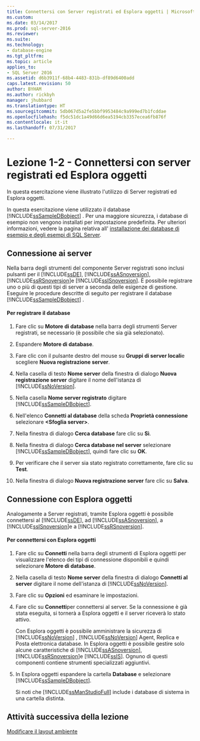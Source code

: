 ```yaml
---
title: Connettersi con Server registrati ed Esplora oggetti | Microsoft Docs
ms.custom: 
ms.date: 03/14/2017
ms.prod: sql-server-2016
ms.reviewer: 
ms.suite: 
ms.technology:
- database-engine
ms.tgt_pltfrm: 
ms.topic: article
applies_to:
- SQL Server 2016
ms.assetid: d6b3911f-68b4-4483-831b-df89d6400add
caps.latest.revision: 50
author: BYHAM
ms.author: rickbyh
manager: jhubbard
ms.translationtype: HT
ms.sourcegitcommit: 5db067d5a2fe5bbf9953484c9a999ed7b1fcddae
ms.openlocfilehash: f5dc51dc1a49d66d6ea5194cb3357ecea6fb876f
ms.contentlocale: it-it
ms.lasthandoff: 07/31/2017

---
```

# <a name="lesson-1-2---connect-with-registered-servers-and-object-explorer"></a>Lezione 1-2 - Connettersi con server registrati ed Esplora oggetti
In questa esercitazione viene illustrato l'utilizzo di Server registrati ed Esplora oggetti.  
  
In questa esercitazione viene utilizzato il database [!INCLUDE[ssSampleDBobject](../../includes/sssampledbobject-md.md)] . Per una maggiore sicurezza, i database di esempio non vengono installati per impostazione predefinita. Per ulteriori informazioni, vedere la pagina relativa all' [installazione dei database di esempio e degli esempi di SQL Server](http://sqlserversamples.codeplex.com).  
  
## <a name="connecting-to-servers"></a>Connessione ai server  
Nella barra degli strumenti del componente Server registrati sono inclusi pulsanti per il [!INCLUDE[ssDE](../../includes/ssde-md.md)], [!INCLUDE[ssASnoversion](../../includes/ssasnoversion-md.md)], [!INCLUDE[ssRSnoversion](../../includes/ssrsnoversion-md.md)]e [!INCLUDE[ssISnoversion](../../includes/ssisnoversion-md.md)]. È possibile registrare uno o più di questi tipi di server a seconda delle esigenze di gestione. Eseguire le procedure descritte di seguito per registrare il database [!INCLUDE[ssSampleDBobject](../../includes/sssampledbobject-md.md)] .  
  
#### <a name="to-register-the-database"></a>Per registrare il database  
  
1.  Fare clic su **Motore di database** nella barra degli strumenti Server registrati, se necessario (è possibile che sia già selezionato).  
  
2.  Espandere **Motore di database**.  
  
3.  Fare clic con il pulsante destro del mouse su **Gruppi di server locali**e scegliere **Nuova registrazione server**.  
  
4.  Nella casella di testo **Nome server** della finestra di dialogo **Nuova registrazione server** digitare il nome dell'istanza di [!INCLUDE[ssNoVersion](../../includes/ssnoversion-md.md)].  
  
5.  Nella casella **Nome server registrato** digitare [!INCLUDE[ssSampleDBobject](../../includes/sssampledbobject-md.md)].  
  
6.  Nell'elenco **Connetti al database** della scheda **Proprietà connessione** selezionare **\<Sfoglia server>**.  
  
7.  Nella finestra di dialogo **Cerca database** fare clic su **Sì**.  
  
8.  Nella finestra di dialogo **Cerca database nel server** selezionare [!INCLUDE[ssSampleDBobject](../../includes/sssampledbobject-md.md)], quindi fare clic su **OK**.  
  
9. Per verificare che il server sia stato registrato correttamente, fare clic su **Test**.  
  
10. Nella finestra di dialogo **Nuova registrazione server** fare clic su **Salva**.  
  
## <a name="connecting-with-object-explorer"></a>Connessione con Esplora oggetti  
Analogamente a Server registrati, tramite Esplora oggetti è possibile connettersi al [!INCLUDE[ssDE](../../includes/ssde-md.md)], ad [!INCLUDE[ssASnoversion](../../includes/ssasnoversion-md.md)], a [!INCLUDE[ssISnoversion](../../includes/ssisnoversion-md.md)]e a [!INCLUDE[ssRSnoversion](../../includes/ssrsnoversion-md.md)].  
  
#### <a name="to-connect-with-object-explorer"></a>Per connettersi con Esplora oggetti  
  
1.  Fare clic su **Connetti** nella barra degli strumenti di Esplora oggetti per visualizzare l'elenco dei tipi di connessione disponibili e quindi selezionare **Motore di database**.  
  
2.  Nella casella di testo **Nome server** della finestra di dialogo **Connetti al server** digitare il nome dell'istanza di [!INCLUDE[ssNoVersion](../../includes/ssnoversion-md.md)].  
  
3.  Fare clic su **Opzioni** ed esaminare le impostazioni.  
  
4.  Fare clic su **Connetti**per connettersi al server. Se la connessione è già stata eseguita, si tornerà a Esplora oggetti e il server riceverà lo stato attivo.  
  
    Con Esplora oggetti è possibile amministrare la sicurezza di [!INCLUDE[ssNoVersion](../../includes/ssnoversion-md.md)] , [!INCLUDE[ssNoVersion](../../includes/ssnoversion-md.md)] Agent, Replica e Posta elettronica database. In Esplora oggetti è possibile gestire solo alcune caratteristiche di [!INCLUDE[ssASnoversion](../../includes/ssasnoversion-md.md)], [!INCLUDE[ssRSnoversion](../../includes/ssrsnoversion-md.md)]e [!INCLUDE[ssIS](../../includes/ssis-md.md)]. Ognuno di questi componenti contiene strumenti specializzati aggiuntivi.  
  
5.  In Esplora oggetti espandere la cartella **Database** e selezionare [!INCLUDE[ssSampleDBobject](../../includes/sssampledbobject-md.md)].  
  
    Si noti che [!INCLUDE[ssManStudioFull](../../includes/ssmanstudiofull-md.md)] include i database di sistema in una cartella distinta.  
  
## <a name="next-task-in-lesson"></a>Attività successiva della lezione  
[Modificare il layout ambiente](../../tools/sql-server-management-studio/lesson-1-3-change-the-environment-layout.md)  
  
  
  

